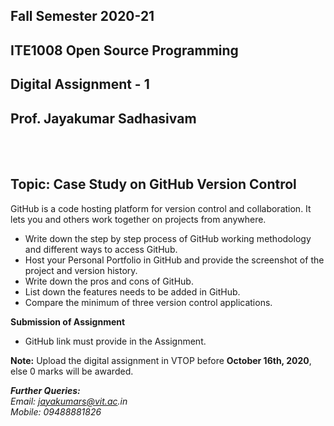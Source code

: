 ##  Fall Semester 2020-21 <br>
##  ITE1008 Open Source Programming <br>
##  Digital Assignment - 1 <br>
##  Prof. Jayakumar Sadhasivam
<br>
<br>

## Topic: Case Study on GitHub Version Control


GitHub is a code hosting platform for version control and collaboration. It lets you and others work together on projects from anywhere.


* Write down the step by step process of GitHub working methodology and different ways to access GitHub. 
*	Host your Personal Portfolio in GitHub and provide the screenshot of the project and version history.
*	Write down the pros and cons of GitHub. 
*	List down the features needs to be added in GitHub.
*	Compare the minimum of three version control applications.


**Submission of Assignment**
* GitHub link must provide in the Assignment.


**Note:** Upload the digital assignment in VTOP before **October 16th, 2020**, else 0 marks will be awarded. 



_**Further Queries:**_ <br>
_Email: jayakumars@vit.ac.in_ <br>
_Mobile: 09488881826_
